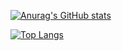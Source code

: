 

[![Anurag's GitHub stats](https://github-readme-stats.vercel.app/api?username=yagoAribeiro&show_icons=true&theme=radical&border_color=DF61F1)](https://github.com/anuraghazra/github-readme-stats)

[![Top Langs](https://github-readme-stats.vercel.app/api/top-langs/?username=yagoAribeiro&langs_count=8&layout=compact)](https://github.com/anuraghazra/github-readme-stats)
